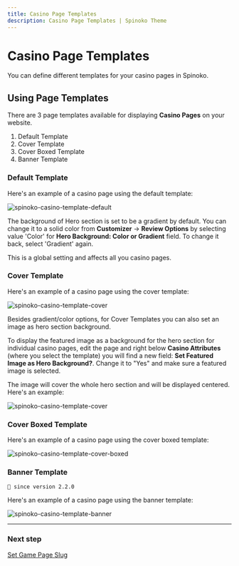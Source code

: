 ```yaml
---
title: Casino Page Templates
description: Casino Page Templates | Spinoko Theme
---
```


# Casino Page Templates

You can define different templates for your casino pages in Spinoko.

## Using Page Templates

There are 3 page templates available for displaying **Casino Pages** on your website.

1. Default Template
2. Cover Template
3. Cover Boxed Template
4. Banner Template

### Default Template

Here's an example of a casino page using the default template:

![spinoko-casino-template-default](https://media.dinomatic.com/images/docs/spinoko/spinoko-casino-template-default.png)

The background of Hero section is set to be a gradient by default. You can change it to a solid color from **Customizer** &#8594; **Review Options** by selecting value 'Color' for **Hero Background: Color or Gradient** field. To change it back, select 'Gradient' again.

This is a global setting and affects all you casino pages.

### Cover Template

Here's an example of a casino page using the cover template:

![spinoko-casino-template-cover](https://media.dinomatic.com/images/docs/spinoko/spinoko-casino-template-cover.png)

Besides gradient/color options, for Cover Templates you can also set an image as hero section background.

To display the featured image as a background for the hero section for individual casino pages, edit the page and right below **Casino Attributes** (where you select the template) you will find a new field:
**Set Featured Image as Hero Background?**. Change it to "Yes" and make sure a featured image is selected.

The image will cover the whole hero section and will be displayed centered. Here's an example:

![spinoko-casino-template-cover](https://media.dinomatic.com/images/docs/spinoko/spinoko-casino-template-cover-image.jpg)

### Cover Boxed Template

Here's an example of a casino page using the cover boxed template:

![spinoko-casino-template-cover-boxed](https://media.dinomatic.com/images/docs/spinoko/spinoko-casino-template-cover-boxed.png)

### Banner Template

`💁 since version 2.2.0`

Here's an example of a casino page using the banner template:

![spinoko-casino-template-banner](https://media.dinomatic.com/images/docs/spinoko/spinoko-casino-template-banner.jpg)

---

### Next step

[Set Game Page Slug](/docs/spinoko/setting-game-page-slug/)
